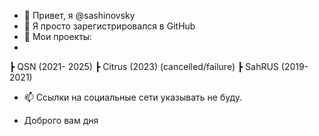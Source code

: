 - 👋 Привет, я @sashinovsky
- 👀 Я просто зарегистрировался в GitHub
- 📝 Мои проекты:
- 
┣ QSN (2021- 2025)
┣ Citrus (2023) (cancelled/failure)
┣ SahRUS (2019-2021)

- 📫 Ссылки на социальные сети указывать не буду.

- Доброго вам дня
